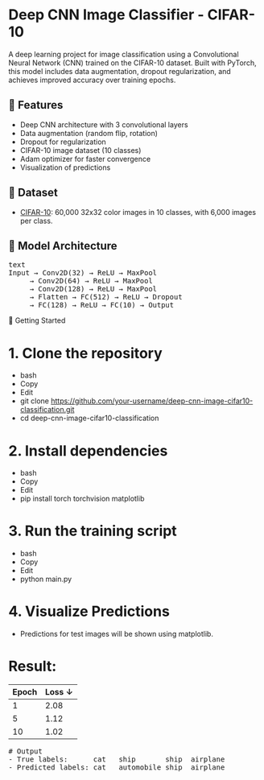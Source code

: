 # Deep CNN Image Classifier - CIFAR-10

A deep learning project for image classification using a Convolutional Neural Network (CNN) trained on the CIFAR-10 dataset. Built with PyTorch, this model includes data augmentation, dropout regularization, and achieves improved accuracy over training epochs.

## 📌 Features

- Deep CNN architecture with 3 convolutional layers
- Data augmentation (random flip, rotation)
- Dropout for regularization
- CIFAR-10 image dataset (10 classes)
- Adam optimizer for faster convergence
- Visualization of predictions

## 📁 Dataset

- [CIFAR-10](https://www.cs.toronto.edu/~kriz/cifar.html): 60,000 32x32 color images in 10 classes, with 6,000 images per class.

## 🧠 Model Architecture

<pre>text
Input → Conv2D(32) → ReLU → MaxPool
     → Conv2D(64) → ReLU → MaxPool
     → Conv2D(128) → ReLU → MaxPool
     → Flatten → FC(512) → ReLU → Dropout
     → FC(128) → ReLU → FC(10) → Output</pre>

🚀 Getting Started
# 1. Clone the repository
  - bash
  - Copy
  - Edit
  - git clone https://github.com/your-username/deep-cnn-image-cifar10-classification.git
  - cd deep-cnn-image-cifar10-classification
# 2. Install dependencies
  - bash
  - Copy
  - Edit
  - pip install torch torchvision matplotlib
# 3. Run the training script
  - bash
  - Copy
  - Edit
  - python main.py
# 4. Visualize Predictions
  - Predictions for test images will be shown using matplotlib.

# Result:
| Epoch | Loss ↓ |
| ----- | ------ |
| 1     |  2.08  |
| 5     |  1.12  |
| 10    |  1.02  |

<pre># Output
- True labels:      cat   ship       ship  airplane
- Predicted labels: cat   automobile ship  airplane</pre>
